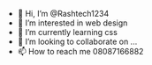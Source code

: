 - 👋 Hi, I’m @Rashtech1234
- 👀 I’m interested in web design
- 🌱 I’m currently learning css
- 💞️ I’m looking to collaborate on ...
- 📫 How to reach me 08087166882

<!---
Rashtech1234/Rashtech1234 is a ✨ special ✨ repository because its `README.md` (this file) appears on your GitHub profile.
You can click the Preview link to take a look at your changes.
--->
